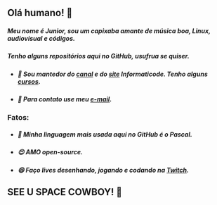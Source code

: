 ## Olá humano! 👋
##### Meu nome é Junior, sou um capixaba amante de música boa, Linux, audiovisual e códigos.
##### Tenho alguns repositórios aqui no GitHub, usufrua se quiser.
- ##### 🔭 Sou mantedor do [canal](https://www.youtube.com/informaticode) e do [site](https://www.informaticode.com.br/) Informaticode. Tenho alguns [cursos](https://informaticode.store/).
- #####  💬 Para contato use meu [e-mail](mailto:informaticode@gmail.com).
### Fatos:
- #####  :tiger: Minha linguagem mais usada aqui no GitHub é o Pascal. 
- #####  😍 AMO open-source. 
- #####  😄 Faço lives desenhando, jogando e codando na [Twitch](https://www.twitch.tv/oisouojunior).

## SEE U SPACE COWBOY! 👋
